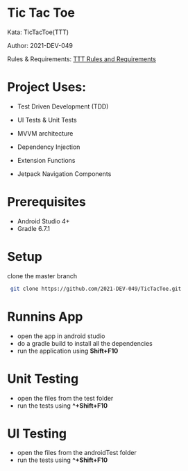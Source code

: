
# Tic Tac Toe

Kata: TicTacToe(TTT)

Author: 2021-DEV-049

Rules & Requirements: [TTT Rules and Requirements](https://github.com/stephane-genicot/katas/blob/master/TicTacToe.md)

# Project Uses:

- Test Driven Development (TDD)

- UI Tests & Unit Tests

- MVVM architecture

- Dependency Injection

- Extension Functions

- Jetpack Navigation Components

# Prerequisites
- Android Studio 4+
- Gradle 6.7.1

# Setup

  clone the master branch
  
```bash
 git clone https://github.com/2021-DEV-049/TicTacToe.git
```

# Runnins App

- open the app in android studio
- do a gradle build to install all the dependencies
- run the application using **Shift+F10**

# Unit Testing
- open the files from the test folder
- run the tests using **^+Shift+F10**

# UI Testing
- open the files from the androidTest folder
- run the tests using **^+Shift+F10**
